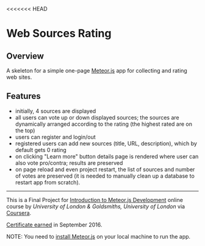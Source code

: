 <<<<<<< HEAD
# Web Sources Rating

## Overview

A skeleton for a simple one-page [Meteor.js](https://www.meteor.com/) app for collecting and rating web sites.

## Features
- initially, 4 sources are displayed
- all users can vote up or down displayed sources; the sources are dynamically arranged according to the rating (the highest rated are on the top)
- users can register and login/out
- registered users can add new sources (title, URL, description), which by default gets 0 rating
- on clicking "Learn more" button details page is rendered where user can also vote pro/contra; results are preserved
- on page reload and even project restart, the list of sources and number of votes are preserved (it is needed to manually clean up a database to restart app from scratch).

------

This is a Final Project for [Introduction to Meteor.js Development](https://www.coursera.org/account/accomplishments/certificate/QL6DVTFWAJ7L) online course by _University of London & Goldsmiths, University of London_ via [Coursera](https://www.coursera.org).

[Certificate earned](https://www.coursera.org/account/accomplishments/certificate/QL6DVTFWAJ7L) in September 2016.

NOTE: You need to [install Meteor.js](https://www.meteor.com/install) on your local machine to run the app.
